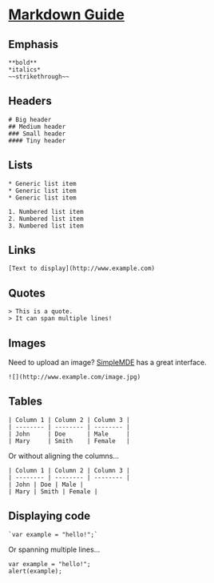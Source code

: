 # [Markdown Guide](https://simplemde.com/markdown-guide)

## Emphasis
```
**bold**
*italics*
~~strikethrough~~
```
## Headers
```
# Big header
## Medium header
### Small header
#### Tiny header
```
## Lists
```
* Generic list item
* Generic list item
* Generic list item

1. Numbered list item
2. Numbered list item
3. Numbered list item
```
## Links
```
[Text to display](http://www.example.com)
```
## Quotes
```
> This is a quote.
> It can span multiple lines!
```
## Images   

Need to upload an image? [SimpleMDE](https://simplemde.com/) has a great interface.
```
![](http://www.example.com/image.jpg)
```
## Tables
```
| Column 1 | Column 2 | Column 3 |
| -------- | -------- | -------- |
| John     | Doe      | Male     |
| Mary     | Smith    | Female   |
```
Or without aligning the columns...
```
| Column 1 | Column 2 | Column 3 |
| -------- | -------- | -------- |
| John | Doe | Male |
| Mary | Smith | Female |
```
## Displaying code
```
`var example = "hello!";`
```
Or spanning multiple lines...
```
var example = "hello!";
alert(example);
```
